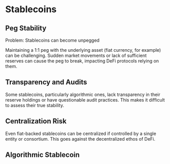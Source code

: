 # Stablecoins

## Peg Stability

Problem: Stablecoins can become unpegged

Maintaining a 1:1 peg with the underlying asset (fiat currency, for example) can be challenging. Sudden market movements or lack of sufficient reserves can cause the peg to break, impacting DeFi protocols relying on them.

## Transparency and Audits

Some stablecoins, particularly algorithmic ones, lack transparency in their reserve holdings or have questionable audit practices. This makes it difficult to assess their true stability.

## Centralization Risk

Even fiat-backed stablecoins can be centralized if controlled by a single entity or consortium. This goes against the decentralized ethos of DeFi.

## Algorithmic Stablecoin
